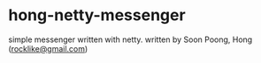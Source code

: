 # hong-netty-messenger
simple messenger written with netty.
written by Soon Poong, Hong (rocklike@gmail.com)
